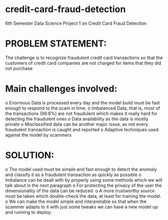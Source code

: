# credit-card-fraud-detection
6th Semester Data Science Project 1 on Credit Card Fraud Detection

# PROBLEM STATEMENT:
The challenge is to recognize fraudulent credit card transactions so that the customers of credit card companies are not charged for items that they did not purchase

# Main challenges involved:
o	Enormous Data is processed every day and the model build must be fast enough to respond to the scam in time.
o	Imbalanced Data, that is, most of the transactions (99.8%) are not fraudulent which makes it really hard for detecting the fraudulent ones
o	Data availability as the data is mostly private
o	Misclassified data can be another major issue, as not every fraudulent transaction is caught and reported
o	Adaptive techniques used against the model by scammers

# SOLUTION:
o	The model used must be simple and fast enough to detect the anomaly and classify it as a fraudulent transaction as quickly as possible
o	Imbalance can be dealt with by properly using some methods which we will talk about in the next paragraph
o	For protecting the privacy of the user the dimensionality of the data can be reduced.
o	A more trustworthy source must be taken which double-check the data, at least for training the model.
o	We can make the model simple and interpretable so that when the scammer adapts to it with just some tweaks we can have a new model up and running to deploy.

